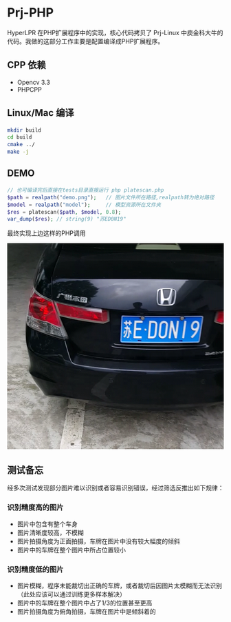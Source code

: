 
# Prj-PHP

HyperLPR 在PHP扩展程序中的实现，核心代码拷贝了 Prj-Linux 中庾金科大牛的代码。我做的这部分工作主要是配置编译成PHP扩展程序。

## CPP 依赖

+ Opencv 3.3
+ PHPCPP

## Linux/Mac 编译

```bash
mkdir build
cd build
cmake ../
make -j
```

## DEMO

```php
// 也可编译完后直接在tests目录直接运行 php platescan.php
$path = realpath("demo.png");   // 图片文件所在路径,realpath转为绝对路径
$model = realpath("model");     // 模型资源所在文件夹
$res = platescan($path, $model, 0.8);
var_dump($res); // string(9) "苏ED0N19"

```

最终实现上边这样的PHP调用

![image](./tests/demo.png)

## 测试备忘

经多次测试发现部分图片难以识别或者容易识别错误，经过筛选反推出如下规律：

### 识别精度高的图片

+ 图片中包含有整个车身
+ 图片清晰度较高，不模糊
+ 图片拍摄角度为正面拍摄，车牌在图片中没有较大幅度的倾斜
+ 图片中的车牌在整个图片中所占位置较小

### 识别精度低的图片

+ 图片模糊，程序未能裁切出正确的车牌，或者裁切后因图片太模糊而无法识别（此处应该可以通过训练更多样本解决）
+ 图片中的车牌在整个图片中占了1/3的位置甚至更高
+ 图片拍摄角度为俯角拍摄，车牌在图片中是倾斜着的

